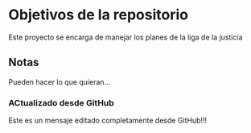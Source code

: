 # Objetivos de la repositorio

Este proyecto se encarga de manejar los planes de la liga de la justicia


## Notas
Pueden hacer lo que quieran...

### ACtualizado desde GitHub
Este es un mensaje editado completamente desde GitHub!!!
